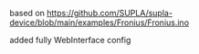 based on https://github.com/SUPLA/supla-device/blob/main/examples/Fronius/Fronius.ino

added fully WebInterface config

